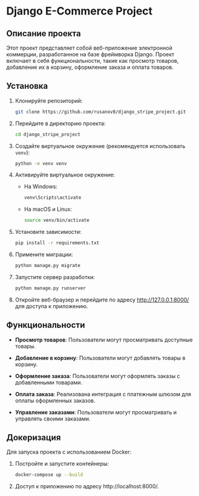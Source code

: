 # Django E-Commerce Project

## Описание проекта

Этот проект представляет собой веб-приложение электронной коммерции, разработанное на базе фреймворка Django. Проект включает в себя функциональности, такие как просмотр товаров, добавление их в корзину, оформление заказа и оплата товаров.

## Установка

1. Клонируйте репозиторий:

    ```bash
    git clone https://github.com/rusanov8/django_stripe_project.git
    ```

2. Перейдите в директорию проекта:

    ```bash
    cd django_stripe_project
    ```

3. Создайте виртуальное окружение (рекомендуется использовать `venv`):

    ```bash
    python -m venv venv
    ```

4. Активируйте виртуальное окружение:

    - На Windows:

        ```bash
        venv\Scripts\activate
        ```

    - На macOS и Linux:

        ```bash
        source venv/bin/activate
        ```

5. Установите зависимости:

    ```bash
    pip install -r requirements.txt
    ```

6. Примените миграции:

    ```bash
    python manage.py migrate
    ```

7. Запустите сервер разработки:

    ```bash
    python manage.py runserver
    ```

8. Откройте веб-браузер и перейдите по адресу http://127.0.0.1:8000/ для доступа к приложению.

## Функциональности

- **Просмотр товаров**: Пользователи могут просматривать доступные товары.

- **Добавление в корзину**: Пользователи могут добавлять товары в корзину.

- **Оформление заказа**: Пользователи могут оформлять заказы с добавленными товарами.

- **Оплата заказа**: Реализована интеграция с платежным шлюзом для оплаты оформленных заказов.

- **Управление заказами**: Пользователи могут просматривать и управлять своими заказами.

## Докеризация

Для запуска проекта с использованием Docker:

1. Постройте и запустите контейнеры:

    ```bash
    docker-compose up --build
    ```

2. Доступ к приложению по адресу http://localhost:8000/.

